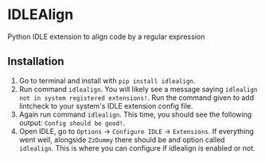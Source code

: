 # IDLEAlign
Python IDLE extension to align code by a regular expression

## Installation
1) Go to terminal and install with `pip install idlealign`.
2) Run command `idlealign`. You will likely see a message saying
`idlealign not in system registered extensions!`. Run the command
given to add lintcheck to your system's IDLE extension config file.
3) Again run command `idlealign`. This time, you should see the following
output: `Config should be good!`.
4) Open IDLE, go to `Options` -> `Configure IDLE` -> `Extensions`.
If everything went well, alongside `ZzDummy` there should be and
option called `idlealign`. This is where you can configure if
idlealign is enabled or not.

